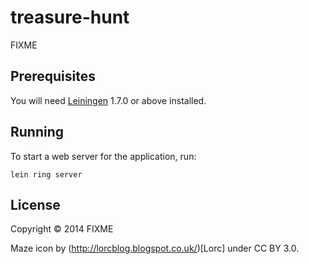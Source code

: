 # treasure-hunt

FIXME

## Prerequisites

You will need [Leiningen][1] 1.7.0 or above installed.

[1]: https://github.com/technomancy/leiningen

## Running

To start a web server for the application, run:

    lein ring server

## License

Copyright © 2014 FIXME

Maze icon by (http://lorcblog.blogspot.co.uk/)[Lorc] under CC BY 3.0.
